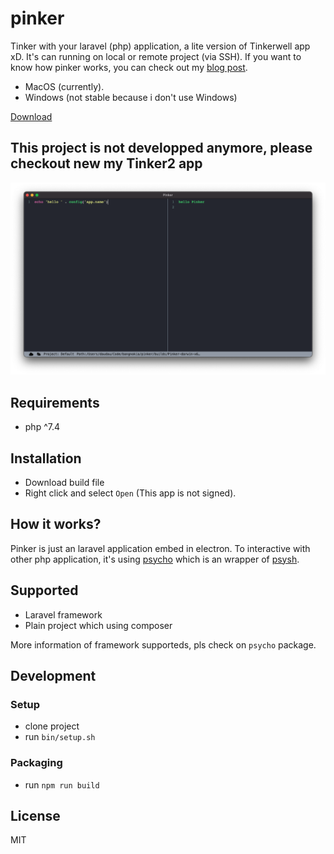 # pinker

Tinker with your laravel (php) application, a lite version of Tinkerwell app xD. It's can running on local or remote project (via SSH). If you want to know how pinker works, you can check out my [blog post](https://daudau.cc/posts/how-to-tinker-with-any-php-applications.html).

- MacOS (currently).
- Windows (not stable because i don't use Windows)

<a class="btn ml-2 btn-primary text-white" href="https://github.com/bangnokia/pinker/releases" title="download">Download</a>

## This project is not developped anymore, please checkout new my Tinker2 app

![](assets/screenshot.png)

## Requirements

- php ^7.4

## Installation

- Download build file
- Right click and select `Open` (This app is not signed).

## How it works?

Pinker is just an laravel application embed in electron. To interactive with other php application, it's using [psycho](https://github.com/bangnokia/psycho) which is an wrapper of [psysh](https://github.com/bobthecow/psysh).

## Supported

- Laravel framework
- Plain project which using composer

More information of framework supporteds, pls check on `psycho` package.

## Development

### Setup

- clone project
- run `bin/setup.sh`

### Packaging

- run `npm run build`

## License

MIT
